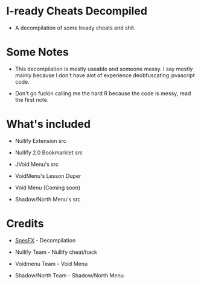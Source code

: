 # I-ready Cheats Decompiled
 
* A decompilation of some Iready cheats and shit.

# Some Notes

* This decompilation is mostly useable and someone messy. I say mostly mainly because I don't have alot of experience deobfuscating javascript code.

* Don't go fuckin calling me the hard R because the code is messy, read the first note.

# What's included

* Nullify Extension src

* Nullify 2.0 Bookmarklet src

* JVoid Menu's src

* VoidMenu's Lesson Duper

* Void Menu (Coming soon)

* Shadow/North Menu's src


# Credits

* [SnesFX](https://twitter.com/SnesFX) - Decompilation

* Nullify Team - Nullify cheat/hack

* Voidmenu Team - Void Menu

* Shadow/North Team - Shadow/North Menu


